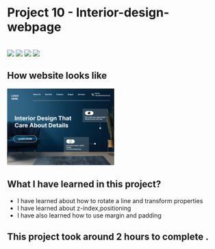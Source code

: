 # Project 10 - Interior-design-webpage

<br>
<span>
<img src="https://img.shields.io/badge/html5%20-%23E34F26.svg?&style=for-the-badge&logo=html5&logoColor=white"/>
<img src="https://img.shields.io/badge/css3%20-%231572B6.svg?&style=for-the-badge&logo=css3&logoColor=white"/>
<img src="https://img.shields.io/badge/git%20-%23404d59.svg?&style=for-the-badge&logo=git&logoColor=white"/>
<img src="https://img.shields.io/badge/github%20-%23121011.svg?&style=for-the-badge&logo=github&logoColor=white"/>
</span>

##  How website looks like

<img src="https://github.com/Muskan-creator/Interior-design-webpage/blob/master/10.png" height="60%" width="50%">

## What I have learned in this project?

  
  - I have learned about how to rotate a line and transform properties
  - I have learned about z-index,positioning
  - I have also learned how to use margin and padding

## This project took around 2 hours to complete .

